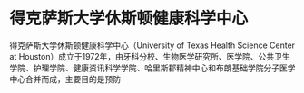 # 得克萨斯大学休斯顿健康科学中心

得克萨斯大学休斯顿健康科学中心（University of Texas Health Science Center at Houston）成立于1972年，由牙科分校、生物医学研究所、医学院、公共卫生学院、护理学院、健康资讯科学学院、哈里斯郡精神中心和布朗基础学院分子医学中心合并而成，主要目的是预防